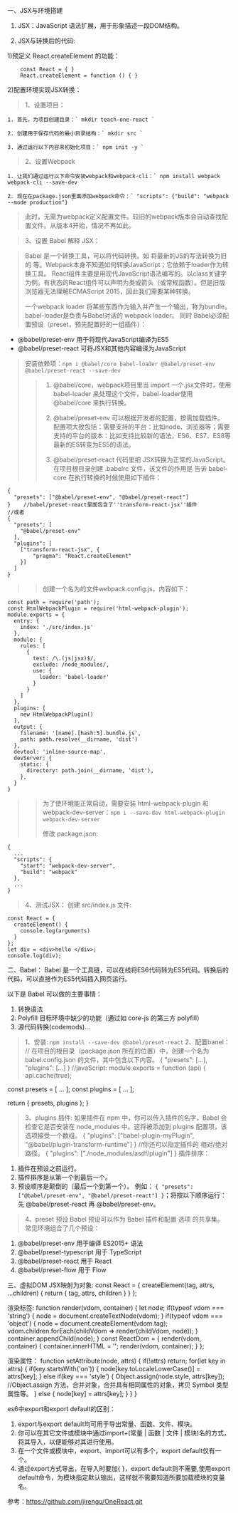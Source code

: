 一、JSX与环境搭建

1. JSX：JavaScript 语法扩展，⽤于形象描述⼀段DOM结构。

2. JSX与转换后的代码:

1)预定义 React.createElement 的功能：
```    
    const React = { }
    React.createElement = function () { }
```
2)配置环境实现JSX转换：

> 1、设置项目：

    1. 首先，为项目创建目录：` mkdir teach-one-react `
    
    2. 创建用于保存代码的最小目录结构：` mkdir src `
    
    3. 通过运行以下内容来初始化项目：` npm init -y `

> 2、设置Webpack

    1. 让我们通过运行以下命令安装webpack和webpack-cli：` npm install webpack webpack-cli --save-dev `

    2. 现在在package.json里面添加webpack命令：` "scripts": {"build": "webpack --mode production"} `
    
> 此时，无需为webpack定义配置文件。较旧的webpack版本会自动查找配置文件。从版本4开始，情况不再如此。

> 3、设置 Babel 解释 JSX：

> Babel 是一个转换工具，可以将代码转换。如 将最新的JS的写法转换为旧的 等。Webpack本身不知道如何转换JavaScript；它依赖于loader作为转换工具。
> React组件主要是用现代JavaScript语法编写的。以class关键字为例。有状态的React组件可以声明为类或箭头（或常规函数）。但是旧版浏览器无法理解ECMAScript 2015，因此我们需要某种转换。
> 
> 一个webpack loader 将某些东西作为输入并产生一个输出，称为bundle。 babel-loader是负责与Babel对话的 webpack loader。
> 同时 Babel必须配置预设（preset，预先配置好的一组插件）：
* @babel/preset-env 用于将现代JavaScript编译为ES5
* @babel/preset-react 可将JSX和其他内容编译为JavaScript
> 
> 安装依赖项：` npm i @babel/core babel-loader @babel/preset-env @babel/preset-react --save-dev `
> 
>> 1. @babel/core，webpack项目里当 import 一个.jsx文件时，使用 babel-loader 来处理这个文件，babel-loader使用 @babel/core 来执行转换。
>> 
>> 2. @babel/preset-env 可以根据开发者的配置，按需加载插件。
配置项大致包括：需要支持的平台：比如node、浏览器等；需要支持的平台的版本：比如支持比较新的语法，ES6、ES7、ES8等最新的ES转变为ES5的语法。
>> 
>> 3. @babel/preset-react 代码里把 JSX转换为正常的JavaScript。
在项目根目录创建 .babelrc 文件，该文件的作用是 告诉 babel-core 在执行转换的时候使用如下插件：
```
{
  "presets": ["@babel/preset-env", "@babel/preset-react"]
}    //babel/preset-react里面包含了''transform-react-jsx''插件
//或者
{
  "presets": [
    "@babel/preset-env"
  ],
  "plugins": [
    ["transform-react-jsx", {
        "pragma": "React.createElement"
    }]
  ]
}
```
>> 创建一个名为的文件webpack.config.js，内容如下：
```
const path = require('path');
const HtmlWebpackPlugin = require('html-webpack-plugin');
module.exports = {
  entry: {
    index: './src/index.js'
  },
  module: {
    rules: [
      {
        test: /\.(js|jsx)$/,
        exclude: /node_modules/,
        use: {
          loader: 'babel-loader'
        }
      }
    ]
  },
  plugins: [
    new HtmlWebpackPlugin()
  ],
  output: {
    filename: '[name].[hash:5].bundle.js',
    path: path.resolve(__dirname, 'dist')
  },
  devtool: 'inline-source-map',
  devServer: {
    static: {
      directory: path.join(__dirname, 'dist'),
    },
  }
}
```
>> 为了使环境能正常启动，需要安装 html-webpack-plugin 和 webpack-dev-server：`npm i --save-dev html-webpack-plugin webpack-dev-server`
>> 
>> 修改 package.json:
```
{
  ...
  "scripts": {
    "start": "webpack-dev-server",
    "build": "webpack"
  },
  ...
}
```

> 4、测试JSX：
> 创建 src/index.js 文件:
```
const React = {
  createElement() {
    console.log(arguments)
  }
};
let div = <div>hello </div>;
console.log(div);
```

二、Babel：
Babel 是一个工具链，可以在线将ES6代码转为ES5代码。转换后的代码，可以直接作为ES5代码插入网页运行。

以下是 Babel 可以做的主要事情：
1. 转换语法
2. Polyfill 目标环境中缺少的功能（通过如 core-js 的第三方 polyfill）
3. 源代码转换(codemods)...
> 1、安装:
`npm install --save-dev @babel/preset-react`
> 2、配置banel：
// 在项目的根目录（package.json 所在的位置）中，创建一个名为 babel.config.json 的文件，其中包含以下内容。
{
  "presets": [...],
  "plugins": [...]
}
//javaScript:
module.exports = function (api) {
  api.cache(true);

  const presets = [ ... ];
  const plugins = [ ... ];

  return {
    presets,
    plugins
  };
}
> 3、plugins 插件:
如果插件在 npm 中，你可以传入插件的名字，Babel 会检查它是否安装在 node_modules 中。这将被添加到 plugins 配置项，该选项接受一个数组。
{
  "plugins": ["babel-plugin-myPlugin", "@babel/plugin-transform-runtime"]
}
//你还可以指定插件的 相对/绝对 路径。
{
  "plugins": ["./node_modules/asdf/plugin"]
}
插件排序：
1. 插件在预设之前运行。
2. 插件排序是从第一个到最后一个。
3. 预设顺序是颠倒的（最后一个到第一个）。
例如：
`{ "presets": ["@babel/preset-env", "@babel/preset-react"] }`；将按以下顺序运行：先 @babel/preset-react 再 @babel/preset-env。
> 4、preset 预设
Babel 预设可以作为 Babel 插件和配置 选项 的共享集。
常见环境组合了几个预设：
1. @babel/preset-env 用于编译 ES2015+ 语法
2. @babel/preset-typescript 用于 TypeScript
3. @babel/preset-react 用于 React
4. @babel/preset-flow 用于 Flow

三、虚拟DOM
JSX映射为对象:
const React = {
  createElement(tag, attrs, ...children) {
    return {
      tag,
       attrs,
       children
     }
  }
};

渲染标签:
function render(vdom, container) {
  let node;
  if(typeof vdom === 'string') {
    node = document.createTextNode(vdom);
  }
  if(typeof vdom === 'object') {
    node = document.createElement(vdom.tag);
    vdom.children.forEach(childVdom => render(childVdom, node));
  }
  container.appendChild(node);
}
const ReactDom = {
  render(vdom, container) {
  container.innerHTML = '';
  render(vdom, container);
  }
};

渲染属性：
function setAttribute(node, attrs) {
   if(!attrs) return;
   for(let key in attrs) {
     if(key.startsWith('on')) {
       node[key.toLocaleLowerCase()] = attrs[key];
    } else if(key === 'style') {
    Object.assign(node.style, attrs[key]);  //Object.assign 方法，合并对象，合并具有相同属性的对象，拷贝 Symbol 类型属性等。
     } else {
    node[key] = attrs[key];
    }
  }
}

es6中export和export default的区别：
1. export与export default均可用于导出常量、函数、文件、模块。
2. 你可以在其它文件或模块中通过import+(常量 | 函数 | 文件 | 模块)名的方式，将其导入，以便能够对其进行使用。
3. 在一个文件或模块中，export、import可以有多个，export default仅有一个。
4. 通过export方式导出，在导入时要加{ }，export default则不需要,使用export default命令，为模块指定默认输出，这样就不需要知道所要加载模块的变量名。

参考：https://github.com/jirengu/OneReact.git
